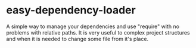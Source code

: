 # easy-dependency-loader
A simple way to manage your dependencies and use "require" with no problems with relative paths. It is very useful to complex project structures and when it is needed to change some file from it's place.
